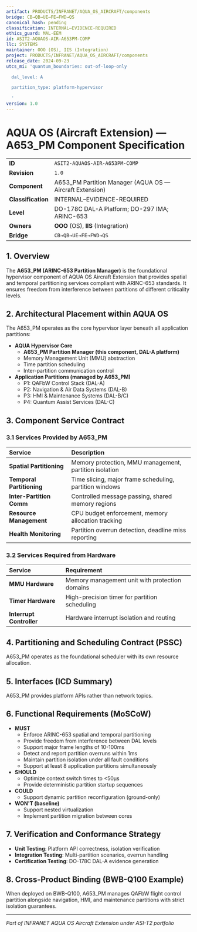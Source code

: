 ```yaml
---
artifact: PRODUCTS/INFRANET/AQUA_OS_AIRCRAFT/components
bridge: CB→QB→UE→FE→FWD→QS
canonical_hash: pending
classification: INTERNAL–EVIDENCE-REQUIRED
ethics_guard: MAL-EEM
id: ASIT2-AQUAOS-AIR-A653PM-COMP
llc: SYSTEMS
maintainer: OOO (OS), IIS (Integration)
project: PRODUCTS/INFRANET/AQUA_OS_AIRCRAFT/components
release_date: 2024-09-23
utcs_mi: 'quantum_boundaries: out-of-loop-only

  dal_level: A

  partition_type: platform-hypervisor

  '
version: 1.0
---
```


# AQUA OS (Aircraft Extension) — A653_PM Component Specification

| | |
| :--- | :--- |
| **ID** | `ASIT2-AQUAOS-AIR-A653PM-COMP` |
| **Revision** | `1.0` |
| **Component** | A653_PM Partition Manager (AQUA OS — Aircraft Extension) |
| **Classification** | INTERNAL–EVIDENCE-REQUIRED |
| **Level** | DO-178C DAL-A Platform; DO-297 IMA; ARINC-653 |
| **Owners** | **OOO** (OS), **IIS** (Integration) |
| **Bridge** | `CB→QB→UE→FE→FWD→QS` |

## 1. Overview

The **A653_PM (ARINC-653 Partition Manager)** is the foundational hypervisor component of AQUA OS Aircraft Extension that provides spatial and temporal partitioning services compliant with ARINC-653 standards. It ensures freedom from interference between partitions of different criticality levels.

## 2. Architectural Placement within AQUA OS

The A653_PM operates as the core hypervisor layer beneath all application partitions:

* **AQUA Hypervisor Core**
    * **A653_PM Partition Manager (this component, DAL-A platform)**
    * Memory Management Unit (MMU) abstraction
    * Time partition scheduling
    * Inter-partition communication control
* **Application Partitions (managed by A653_PM)**
    * P1: QAFbW Control Stack (DAL-A)
    * P2: Navigation & Air Data Systems (DAL-B)
    * P3: HMI & Maintenance Systems (DAL-B/C)
    * P4: Quantum Assist Services (DAL-C)

## 3. Component Service Contract

### 3.1 Services Provided by A653_PM

| Service | Description |
| :--- | :--- |
| **Spatial Partitioning** | Memory protection, MMU management, partition isolation |
| **Temporal Partitioning** | Time slicing, major frame scheduling, partition windows |
| **Inter-Partition Comm** | Controlled message passing, shared memory regions |
| **Resource Management** | CPU budget enforcement, memory allocation tracking |
| **Health Monitoring** | Partition overrun detection, deadline miss reporting |

### 3.2 Services Required from Hardware

| Service | Requirement |
| :--- | :--- |
| **MMU Hardware** | Memory management unit with protection domains |
| **Timer Hardware** | High-precision timer for partition scheduling |
| **Interrupt Controller** | Hardware interrupt isolation and routing |

## 4. Partitioning and Scheduling Contract (PSSC)

A653_PM operates as the foundational scheduler with its own resource allocation.

## 5. Interfaces (ICD Summary)

A653_PM provides platform APIs rather than network topics.

## 6. Functional Requirements (MoSCoW)

* **MUST**
    * Enforce ARINC-653 spatial and temporal partitioning
    * Provide freedom from interference between DAL levels
    * Support major frame lengths of 10-100ms
    * Detect and report partition overruns within 1ms
    * Maintain partition isolation under all fault conditions
    * Support at least 8 application partitions simultaneously
* **SHOULD**
    * Optimize context switch times to <50μs
    * Provide deterministic partition startup sequences
* **COULD**
    * Support dynamic partition reconfiguration (ground-only)
* **WON'T (baseline)**
    * Support nested virtualization
    * Implement partition migration between cores

## 7. Verification and Conformance Strategy

* **Unit Testing**: Platform API correctness, isolation verification
* **Integration Testing**: Multi-partition scenarios, overrun handling
* **Certification Testing**: DO-178C DAL-A evidence generation

## 8. Cross-Product Binding (BWB-Q100 Example)

When deployed on BWB-Q100, A653_PM manages QAFbW flight control partition alongside navigation, HMI, and maintenance partitions with strict isolation guarantees.

---

*Part of INFRANET AQUA OS Aircraft Extension under ASI-T2 portfolio*